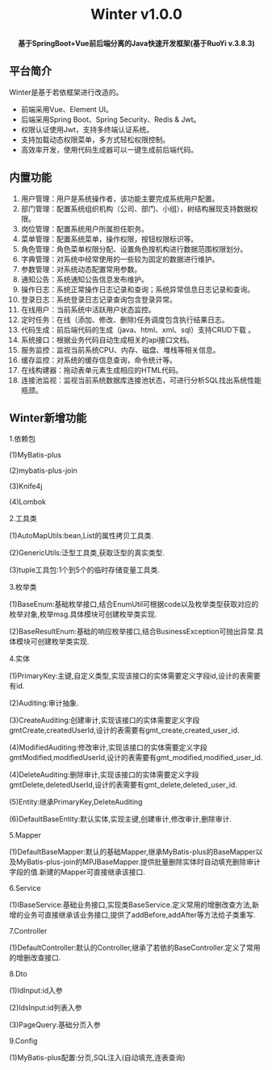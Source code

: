 

<h1 align="center" style="margin: 30px 0 30px; font-weight: bold;">Winter v1.0.0</h1>
<h4 align="center">基于SpringBoot+Vue前后端分离的Java快速开发框架(基于RuoYi v.3.8.3)</h4>



## 平台简介

Winter是基于若依框架进行改造的。

* 前端采用Vue、Element UI。
* 后端采用Spring Boot、Spring Security、Redis & Jwt。
* 权限认证使用Jwt，支持多终端认证系统。
* 支持加载动态权限菜单，多方式轻松权限控制。
* 高效率开发，使用代码生成器可以一键生成前后端代码。&nbsp;

## 内置功能

1.  用户管理：用户是系统操作者，该功能主要完成系统用户配置。
2.  部门管理：配置系统组织机构（公司、部门、小组），树结构展现支持数据权限。
3.  岗位管理：配置系统用户所属担任职务。
4.  菜单管理：配置系统菜单，操作权限，按钮权限标识等。
5.  角色管理：角色菜单权限分配、设置角色按机构进行数据范围权限划分。
6.  字典管理：对系统中经常使用的一些较为固定的数据进行维护。
7.  参数管理：对系统动态配置常用参数。
8.  通知公告：系统通知公告信息发布维护。
9.  操作日志：系统正常操作日志记录和查询；系统异常信息日志记录和查询。
10. 登录日志：系统登录日志记录查询包含登录异常。
11. 在线用户：当前系统中活跃用户状态监控。
12. 定时任务：在线（添加、修改、删除)任务调度包含执行结果日志。
13. 代码生成：前后端代码的生成（java、html、xml、sql）支持CRUD下载 。
14. 系统接口：根据业务代码自动生成相关的api接口文档。
15. 服务监控：监视当前系统CPU、内存、磁盘、堆栈等相关信息。
16. 缓存监控：对系统的缓存信息查询，命令统计等。
17. 在线构建器：拖动表单元素生成相应的HTML代码。
18. 连接池监视：监视当前系统数据库连接池状态，可进行分析SQL找出系统性能瓶颈。

## Winter新增功能

1.依赖包

(1)MyBatis-plus

(2)mybatis-plus-join

(3)Knife4j

(4)Lombok

2.工具类

(1)AutoMapUtils:bean,List的属性拷贝工具类.

(2)GenericUtils:泛型工具类,获取泛型的真实类型.

(3)tuple工具包:1个到5个的临时存储变量工具类.

3.枚举类

(1)BaseEnum:基础枚举接口,结合EnumUtil可根据code以及枚举类型获取对应的枚举对象,枚举msg.具体模块可创建枚举类实现.

(2)BaseResultEnum:基础的响应枚举接口,结合BusinessException可抛出异常.具体模块可创建枚举类实现.

4.实体

(1)PrimaryKey:主键,自定义类型,实现该接口的实体需要定义字段id,设计的表需要有id.

(2)Auditing:审计抽象.

(3)CreateAuditing:创建审计,实现该接口的实体需要定义字段gmtCreate,createdUserId,设计的表需要有gmt_create,created_user_id.

(4)ModifiedAuditing:修改审计,实现该接口的实体需要定义字段gmtModified,modifiedUserId,设计的表需要有gmt_modified,modified_user_id.

(4)DeleteAuditing:删除审计,实现该接口的实体需要定义字段gmtDelete,deletedUserId,设计的表需要有gmt_delete,deleted_user_id.

(5)Entity:继承PrimaryKey,DeleteAuditing

(6)DefaultBaseEntity:默认实体,实现主键,创建审计,修改审计,删除审计.

5.Mapper

(1)DefaultBaseMapper:默认的基础Mapper,继承MyBatis-plus的BaseMapper以及MyBatis-plus-join的MPJBaseMapper.提供批量删除实体时自动填充删除审计字段的值.新建的Mapper可直接继承该接口.

6.Service

(1)IBaseService:基础业务接口,实现类BaseService.定义常用的增删改查方法,新增的业务可直接继承该业务接口,提供了addBefore,addAfter等方法给子类重写.

7.Controller

(1)DefaultController:默认的Controller,继承了若依的BaseController.定义了常用的增删改查接口.

8.Dto

(1)IdInput:id入参

(2)IdsInput:id列表入参

(3)PageQuery:基础分页入参

9.Config

(1)MyBatis-plus配置:分页,SQL注入(自动填充,连表查询)